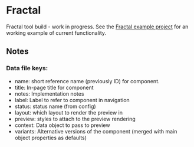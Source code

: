 # Fractal

Fractal tool build - work in progress. See the [Fractal example project](https://github.com/frctl/example) for an working example of current functionality.

## Notes

### Data file keys:

* name: short reference name (previously ID) for component.
* title: In-page title for component
* notes: Implementation notes
* label: Label to refer to component in navigation
* status: status name (from config) 
* layout: which layout to render the preview in
* preview: styles to attach to the preview rendering
* context: Data object to pass to preview
* variants: Alternative versions of the component (merged with main object properties as defaults)


